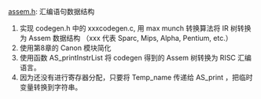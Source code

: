 
[assem.h](assem.h): 汇编语句数据结构



1. 实现 codegen.h 中的 xxxcodegen.c, 用 max munch 转换算法将 IR 树转换为 Assem 数据结构  （xxx 代表 Sparc, Mips, Alpha, Pentium, etc.）
2. 使用第8章的 Canon 模块简化
3. 使用函数 AS_printInstrList 将 codegen 得到的 Assem 树转换为 RISC 汇编语言。
4. 因为还没有进行寄存器分配，只要将 Temp_name 传递给 AS_print ，把临时变量转换到字符串。
